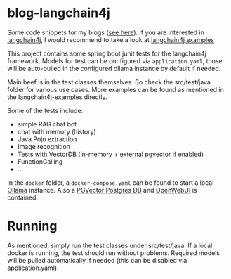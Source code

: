# blog-langchain4j
Some code snippets for my blogs ([see here](https://www.levigo.de/2024/09/12/langchain4j-llms-fuer-java/)). If you are interested in [langchain4j](https://github.com/langchain4j/langchain4j), I would recommend to take a look at [langchain4j examples](https://github.com/langchain4j/langchain4j-examples)

This project contains some spring boot junit tests for the langchain4j framework. Models for test can be configured via ``application.yaml``, those will be auto-pulled in the configured ollama instance by default if needed.

Main beef is in the test classes themselves. So check the src/test/java folder for various use cases. More examples can be found as mentioned in the langchain4j-examples directly.

Some of the tests include:
- simple RAG chat bot
- chat with memory (history)
- Java Pojo extraction
- Image recognition
- Tests with VectorDB (in-memory + external pgvector if enabled)
- FunctionCalling
- ...

In the ``docker`` folder, a ``docker-compose.yaml`` can be found to start a local [Ollama](https://ollama.com/) instance. Also a [PGVector Postgres DB](https://github.com/pgvector/pgvector) and [OpenWebUI](https://github.com/open-webui/open-webui) is contained.

# Running
As mentioned, simply run the test classes under src/test/java. If a local docker is running, the test should run without problems.
Required models will be pulled automatically if needed (this can be disabled via application.yaml).
